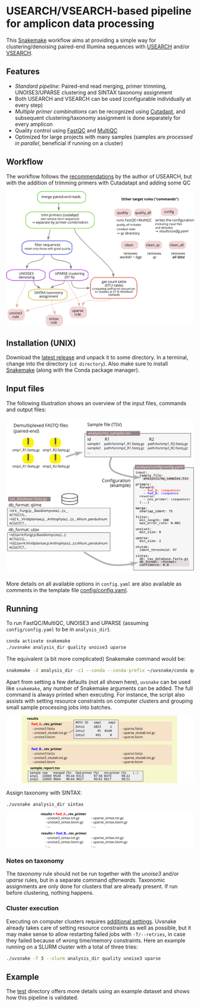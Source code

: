 # USEARCH/VSEARCH-based pipeline for amplicon data processing

This [Snakemake](https://snakemake.github.io) workflow aims at providing a simple way for clustering/denoising paired-end Illumina sequences with [USEARCH](https://drive5.com/usearch) and/or [VSEARCH](https://github.com/torognes/vsearch).


## Features

* *Standard pipeline*: Paired-end read merging, primer trimming, UNOISE3/UPARSE clustering and SINTAX taxonomy assignment
* Both USEARCH and VSEARCH can be used (configurable individually at every step)
* *Multiple primer combinations* can be recognized using [Cutadapt](https://cutadapt.readthedocs.io), and subsequent clustering/taxonomy assignment is done separately for every amplicon
* Quality control using [FastQC](https://www.bioinformatics.babraham.ac.uk/projects/fastqc) and [MultiQC](https://multiqc.info)
* Optimized for large projects with many samples (samples are *processed in parallel*, beneficial if running on a cluster)

## Workflow

The workflow follows the [recommendations](https://drive5.com/usearch/manual/uparse_pipeline.html) by the author of USEARCH, but with the addition of trimming primers with Cutadatapt and adding some QC

![workflow](docs/workflow.png)


## Installation (UNIX)

Download the [latest release](https://github.com/markschl/uvsnake/releases/latest) and unpack it to some directory. In a terminal, change into the directory (`cd directory`). Also make sure to install [Snakemake](https://snakemake.readthedocs.io/en/stable/getting_started/installation.html) (along with the Conda package manager).


## Input files

The following illustration shows an overview of the input files, commands and output files:

![input](docs/input.png)

More details on all available options in `config.yaml` are also available as comments in the template file [config/config.yaml](config/config.template.yaml).


## Running

To run FastQC/MultiQC, UNOISE3 and UPARSE (assuming `config/config.yaml` to be in `analysis_dir`).

```sh
conda activate snakemake
./uvsnake analysis_dir quality unoise3 uparse
```

The equivalent (a bit more complicated) Snakemake command would be:

```sh
snakemake -d analysis_dir -c1 --conda --conda-prefix ~/uvsnake/conda quality unoise3 uparse
```

Apart from setting a few defaults (not all shown here), `uvsnake` can be used like `snakemake`, any number of Snakemake arguments can be added. The full command is always printed when executing. For instance, the script also assists with setting resource constraints on computer clusters and grouping small sample processing jobs into batches.

![results](docs/results.png)

Assign taxonomy with SINTAX:

```sh
./uvsnake analysis_dir sintax
```

![results](docs/taxonomy.png)

### Notes on taxonomy

The *taxonomy* rule should not be run together with the *unoise3* and/or *uparse* rules, but in a separate command *afterwards*. Taxonomic assignments are only done for clusters that are already present. If run before clustering, nothing happens.

### Cluster execution

Executing on computer clusters requires [additional settings](https://snakemake.readthedocs.io/en/stable/executing/cluster.html). Uvsnake already takes care of setting resource constraints as well as possible, but it may make sense to allow restarting failed jobs with `-T/--retries`, in case they failed because of wrong time/memory constraints. Here an example running on a SLURM cluster with a total of three tries:

```sh
./uvsnake -T 3 --slurm analysis_dir quality unoise3 uparse
```

## Example

The [test](test) directory offers more details using an example dataset and shows how this pipeline is validated.
